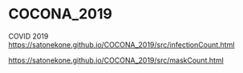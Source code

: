 # COCONA_2019
COVID 2019
https://satonekone.github.io/COCONA_2019/src/infectionCount.html

https://satonekone.github.io/COCONA_2019/src/maskCount.html

